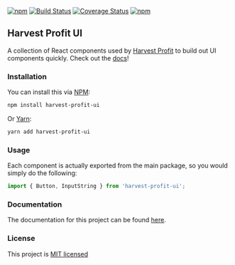 [![npm](https://img.shields.io/npm/v/harvest-profit-ui.svg)](https://www.npmjs.com/package/harvest-profit-ui)  [![Build Status](https://travis-ci.org/HarvestProfit/harvest-profit-ui.svg?branch=master)](https://travis-ci.org/HarvestProfit/harvest-profit-ui) [![Coverage Status](https://coveralls.io/repos/github/HarvestProfit/harvest-profit-ui/badge.svg?branch=master)](https://coveralls.io/github/HarvestProfit/harvest-profit-ui?branch=master) [![npm](https://img.shields.io/npm/l/harvest-profit-ui.svg)](/LICENSE.md)

## Harvest Profit UI
A collection of React components used by [Harvest Profit](https://www.harvestprofit.com) to build out UI components quickly. Check out the [docs](https://harvestprofit.github.io/harvest-profit-ui/)!

### Installation
You can install this via [NPM](https://www.npmjs.com/):
```bash
npm install harvest-profit-ui
```
Or [Yarn](https://yarnpkg.com/en/):
```bash
yarn add harvest-profit-ui
```

### Usage
Each component is actually exported from the main package, so you would simply do
the following:

```js static
import { Button, InputString } from 'harvest-profit-ui';
```

### Documentation
The documentation for this project can be found [here](https://harvestprofit.github.io/harvest-profit-ui/).

### License
This project is [MIT licensed](/LICENSE.md)
